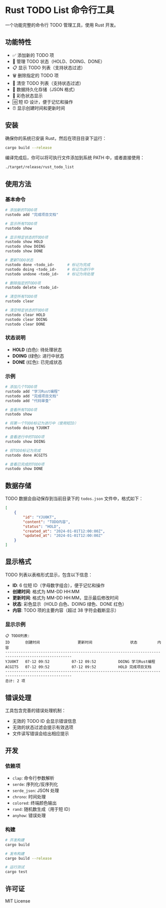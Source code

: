 # Rust TODO List 命令行工具

一个功能完整的命令行 TODO 管理工具，使用 Rust 开发。

## 功能特性

-   ✅ 添加新的 TODO 项
-   🔄 管理 TODO 状态（HOLD、DOING、DONE）
-   📋 显示 TODO 列表（支持状态过滤）
-   🗑️ 删除指定的 TODO 项
-   🧹 清空 TODO 列表（支持状态过滤）
-   💾 数据持久化存储（JSON 格式）
-   🎨 彩色状态显示
-   🆔 短 ID 设计，便于记忆和操作
-   ⏰ 显示创建时间和更新时间

## 安装

确保你的系统已安装 Rust，然后在项目目录下运行：

```bash
cargo build --release
```

编译完成后，你可以将可执行文件添加到系统 PATH 中，或者直接使用：

```bash
./target/release/rust_todo_list
```

## 使用方法

### 基本命令

```bash
# 添加新的TODO项
rustodo add "完成项目文档"

# 显示所有TODO项
rustodo show

# 显示特定状态的TODO项
rustodo show HOLD
rustodo show DOING
rustodo show DONE

# 更新TODO状态
rustodo done <todo_id>      # 标记为完成
rustodo doing <todo_id>     # 标记为进行中
rustodo undone <todo_id>    # 标记为待处理

# 删除指定的TODO项
rustodo delete <todo_id>

# 清空所有TODO项
rustodo clear

# 清空特定状态的TODO项
rustodo clear HOLD
rustodo clear DOING
rustodo clear DONE
```

### 状态说明

-   **HOLD** (白色): 待处理状态
-   **DOING** (绿色): 进行中状态
-   **DONE** (红色): 已完成状态

### 示例

```bash
# 添加几个TODO项
rustodo add "学习Rust编程"
rustodo add "完成项目文档"
rustodo add "代码审查"

# 查看所有TODO项
rustodo show

# 将第一个TODO标记为进行中（使用短ID）
rustodo doing YJU0KT

# 查看进行中的TODO项
rustodo show DOING

# 将TODO标记为完成
rustodo done ACGITS

# 查看已完成的TODO项
rustodo show DONE
```

## 数据存储

TODO 数据会自动保存到当前目录下的 `todos.json` 文件中，格式如下：

```json
[
    {
        "id": "YJU0KT",
        "content": "TODO内容",
        "status": "HOLD",
        "created_at": "2024-01-01T12:00:00Z",
        "updated_at": "2024-01-01T12:00:00Z"
    }
]
```

## 显示格式

TODO 列表以表格形式显示，包含以下信息：

-   **ID**: 6 位短 ID（字母数字组合），便于记忆和操作
-   **创建时间**: 格式为 MM-DD HH:MM
-   **更新时间**: 格式为 MM-DD HH:MM，显示最后修改时间
-   **状态**: 彩色显示（HOLD 白色、DOING 绿色、DONE 红色）
-   **内容**: TODO 项的主要内容（超过 38 字符会截断显示）

### 显示示例

```
📋 TODO列表:
ID       创建时间                 更新时间                 状态         内容
----------------------------------------------------------------------------------------------------
YJU0KT   07-12 09:52          07-12 09:52          DOING 学习Rust编程
ACGITS   07-12 09:52          07-12 09:52          HOLD 完成项目文档
----------------------------------------------------------------------------------------------------
总计: 2 项
```

## 错误处理

工具包含完善的错误处理机制：

-   无效的 TODO ID 会显示错误信息
-   无效的状态过滤会提示有效选项
-   文件读写错误会给出相应提示

## 开发

### 依赖项

-   `clap`: 命令行参数解析
-   `serde`: 序列化/反序列化
-   `serde_json`: JSON 处理
-   `chrono`: 时间处理
-   `colored`: 终端颜色输出
-   `rand`: 随机数生成（用于短 ID）
-   `anyhow`: 错误处理

### 构建

```bash
# 开发构建
cargo build

# 发布构建
cargo build --release

# 运行测试
cargo test
```

## 许可证

MIT License
